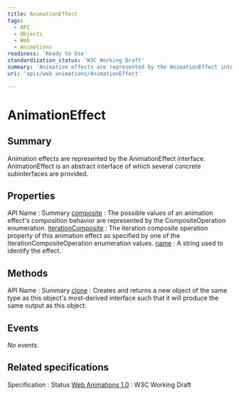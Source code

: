 ```yaml
---
title: AnimationEffect
tags:
  - API
  - Objects
  - Web
  - Animations
readiness: 'Ready to Use'
standardization_status: 'W3C Working Draft'
summary: 'Animation effects are represented by the AnimationEffect interface. AnimationEffect is an abstract interface of which several concrete subinterfaces are provided.'
uri: 'apis/web animations/AnimationEffect'

---
```

# AnimationEffect

## Summary

Animation effects are represented by the AnimationEffect interface. AnimationEffect is an abstract interface of which several concrete subinterfaces are provided.

## Properties

API Name
:   Summary
[composite](/apis/web_animations/AnimationEffect/composite)
:   The possible values of an animation effect's composition behavior are represented by the CompositeOperation enumeration.
[iterationComposite](/apis/web_animations/AnimationEffect/iterationComposite)
:   The iteration composite operation property of this animation effect as specified by one of the IterationCompositeOperation enumeration values.
[name](/apis/web_animations/AnimationEffect/name)
:   A string used to identify the effect.

## Methods

API Name
:   Summary
[clone](/apis/web_animations/AnimationEffect/clone)
:   Creates and returns a new object of the same type as this object's most-derived interface such that it will produce the same output as this object.

## Events

*No events.*

## Related specifications

Specification
:   Status
[Web Animations 1.0](http://www.w3.org/TR/web-animations/)
:   W3C Working Draft

